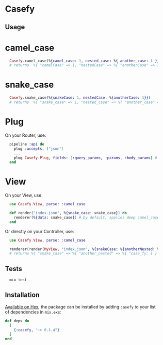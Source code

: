 # Casefy

## Usage

# camel_case

```elixir
  Casefy.camel_case(%{camel_case: 1, nested_case: %{ another_case: 1 }}) 
  # returns  %{ "camelCase" => 1, "nestedCase" => %{ "anotherCase" => 1 } }
```

# snake_case

```elixir
  Casefy.snake_case(%{snakeCase: 1, nestedCase: %{anotherCase: 1}}) 
  # returns  %{ "snake_case" => 1, "nested_case" => %{ "another_case" => 1 } }
```

# Plug

On your Router, use:

```elixir
  pipeline :api do
    plug :accepts, ["json"]
    ...
    plug Casefy.Plug, fields: [:query_params, :params, :body_params] # parses all camelCase input to snake_case inside your controller
  end
```

# View
On your View, use:
```elixir
  use Casefy.View, parse: :camel_case

  def render("index.json", %{snake_case: snake_case}) do
    renderer(%{data: snake_case}) # by default, applies deep camel_case parsing
  end
```

Or directly on your Controller, use:
```elixir
  use Casefy.View, parse: :camel_case

  renderer(render(MyView, "index.json", %{snakeCase: %{anotherNested: %{caseFy: 1}}}), :snake_case)
  # returns %{ "snake_case" => %{ "another_nested" => %{ "case_fy: 1 } }}
```

## Tests

```sh
  mix test
```

## Installation

[Available on Hex](https://hex.pm/docs/publish), the package can be installed
by adding `casefy` to your list of dependencies in `mix.exs`:

```elixir
def deps do
  [
    {:casefy, "~> 0.1.4"}
  ]
end
```